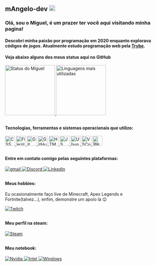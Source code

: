 ## mAngelo-dev <img height="20em" src="https://u3r3f6s2.rocketcdn.me/wp-content/uploads/2020/12/main_logo-e1621602371409.png">
### Olá, sou o Miguel, é um prazer ter você aqui visitando minha pagina! 
#### Descobri minha paixão por programação em 2020 enquanto explorava códigos de jogos. Atualmente estudo programação web pela [Trybe](https://www.betrybe.com/).
#### Veja abaixo alguns dos meus status aqui no GitHub

<div>
    <a href="https://github.com/mAngelo-dev">
        <img height="164em" src="https://github-readme-stats.vercel.app/api?username=mAngelo-dev&count_private=true&show_icons=true&include_all_commits=true&theme=react&custom_title=Meu%20status%20no%20GitHub%0A%0A" alt="Status do Miguel"/>
        <img height="164em" src="https://github-readme-stats.vercel.app/api/top-langs/?username=mAngelo-dev&layout=compact&theme=react&card_width=244&custom_title=Linguagens" alt="Linguagens mais utilizadas">
    </a>
</div>

## 

#### Tecnologias, ferramentas e sistemas operacionais que utilizo:
<div style="display: inline-block" > 
    <a href="#">
    <img width="32px" src="https://cdn.jsdelivr.net/gh/devicons/devicon/icons/css3/css3-original.svg" alt="CSS" />
    <img width="32px" src="https://cdn.jsdelivr.net/gh/devicons/devicon/icons/filezilla/filezilla-plain.svg" alt="Filezilla"/> 
    <img width="32px" src="https://cdn.jsdelivr.net/gh/devicons/devicon/icons/git/git-original.svg" alt="Git" />
    <img width="32px" src="https://cdn.jsdelivr.net/gh/devicons/devicon/icons/github/github-original.svg" alt="GitHub"/>
    <img width="32px" src="https://cdn.jsdelivr.net/gh/devicons/devicon/icons/html5/html5-original.svg" alt="HTML"/>
    <img width="32px" src="https://cdn.jsdelivr.net/gh/devicons/devicon/icons/javascript/javascript-original.svg" alt="JS"/>
    <img width="32px" src="https://cdn.jsdelivr.net/gh/devicons/devicon/icons/ubuntu/ubuntu-plain.svg" alt="Ubuntu"/>
    <img width="32px" src="https://cdn.jsdelivr.net/gh/devicons/devicon/icons/visualstudio/visualstudio-plain.svg" alt="VSCode" />
    <img width="32px" src="https://cdn.jsdelivr.net/gh/devicons/devicon/icons/webstorm/webstorm-original.svg" alt="WebStorm" />
    </a>
</div>

## 

#### Entre em contato comigo pelas seguintes plataformas:
<div>
    <a href="mailto:m.angelodev@gmail.com">
	    <img src="https://img.shields.io/badge/Gmail-D14836?style=for-the-badge&logo=gmail&logoColor=white" alt="gmail"/>
    </a>
   <a href="#">
        <img src="https://img.shields.io/badge/Discord%3A%20nctisz%236969-7289DA?style=for-the-badge&logo=discord&logoColor=white" alt="Discord"/>
    </a>
    <a href="https://www.linkedin.com/in/marsprog/">
        <img src="https://img.shields.io/badge/LinkedIn-0077B5?style=for-the-badge&logo=linkedin&logoColor=white" alt="Linkedin"/>
    </a>
</div>

##

#### Meus hobbies:
<p>Eu ocasionalmente faço live de Minecraft, Apex Legends e Fortnite(talvez...), enfim, demonstre um apoio lá 😉</p>
<div>
    <a href="https://www.twitch.tv/nctisz">
        <img src="https://img.shields.io/badge/Twitch-9146FF?style=for-the-badge&logo=twitch&logoColor=white" alt="Twitch"/>
    </a>
</div>

##

#### Meu perfil na steam:
<div>
    <a href="https://steamcommunity.com/id/nctisz">
        <img src="https://img.shields.io/badge/Steam-000000?style=for-the-badge&logo=steam&logoColor=white" alt="Steam">
    </a>
</div>

##

#### Meu notebook:
<div>
    <a href="#">
        <img src="https://img.shields.io/badge/NVIDIA-GTX1050-76B900?style=for-the-badge&logo=nvidia&logoColor=white" alt="Nvidia"/>
    </a>
    <a href="#">
        <img src="https://img.shields.io/badge/Intel-Core_i7_7th-0071C5?style=for-the-badge&logo=intel&logoColor=white" alt="Intel"/>
    </a>
    <a href="#">
    <img src="https://img.shields.io/badge/Windows-ACER_Nitro_5-0078D6?style=for-the-badge&logo=windows&logoColor=white" alt="Windows"/>
    </a>
</div>







